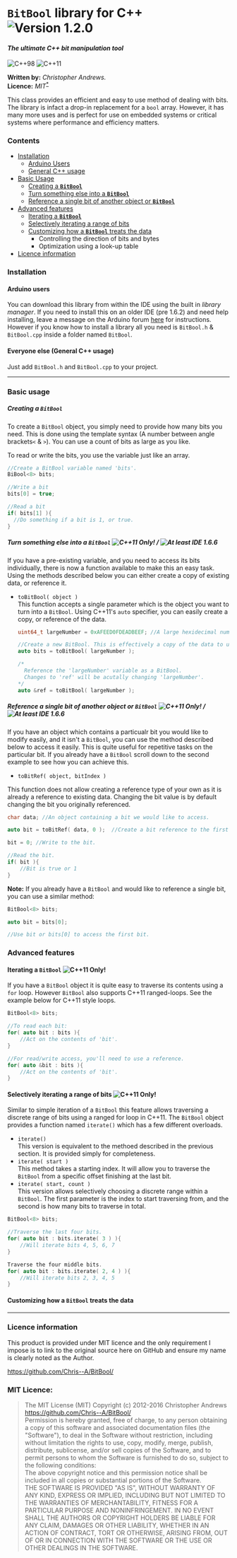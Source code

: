 # `BitBool` library for C++ ![Version 1.2.0](https://img.shields.io/badge/Version-1.2.0-blue.svg)
#### *The ultimate C++ bit manipulation tool*
![C++98](https://img.shields.io/badge/C%2B%2B-98-yellow.svg) ![C++11](https://img.shields.io/badge/C%2B%2B-11-orange.svg)  

**Written by:** *Christopher Andrews.*  
**Licence:** *MIT*<sup>[*](https://github.com/Chris--A/BitBool#licence-information)</sup>

This class provides an efficient and easy to use method of dealing with bits. The library is infact a drop-in replacement for a `bool` array. However, it has many more uses and is perfect for use on embedded systems or critical systems where performance and efficiency matters.

### Contents
- [Installation](https://github.com/Chris--A/BitBool#installation)
  - [Arduino Users](https://github.com/Chris--A/BitBool#arduino-users)
  - [General C++ usage](https://github.com/Chris--A/BitBool#everyone-else-general-c-usage)
- [Basic Usage](https://github.com/Chris--A/BitBool#basic-usage)
  - [Creating a **`BitBool`**](https://github.com/Chris--A/BitBool#creating-a-bitbool)
  - [Turn something else into a **`BitBool`**](https://github.com/Chris--A/BitBool#turn-something-else-into-a-bitbool---)
  - [Reference a single bit of another object or **`BitBool`**](https://github.com/Chris--A/BitBool#reference-a-single-bit-of-another-object-or-bitbool---)
- [Advanced features](https://github.com/Chris--A/BitBool#advanced-features)
  - [Iterating a **`BitBool`**](https://github.com/Chris--A/BitBool#iterating-a-bitbool)
  - [Selectively iterating a range of bits](https://github.com/Chris--A/BitBool#selectively-iterating-a-range-of-bits)
  - [Customizing how a **`BitBool`** treats the data](https://github.com/Chris--A/BitBool#customizing-how-a-bitbool-treats-the-data)
    - Controlling the direction of bits and bytes
    - Optimization using a look-up table
- [Licence information](https://github.com/Chris--A/BitBool#licence-information)

### Installation

#### **Arduino** users
You can download this library from within the IDE using the built in *library manager*. If you need to install this on an older IDE (pre 1.6.2) and need help installing, leave a message on the Arduino forum [here](http://forum.arduino.cc/index.php?topic=128407.0) for instructions. However if you know how to install a library all you need is `BitBool.h` & `BitBool.cpp` inside a folder named `BitBool`.

#### Everyone else (General C++ usage)
Just add `BitBool.h` and `BitBool.cpp` to your project.

----

### Basic usage

##### Creating a `BitBool`

To create a `BitBool` object, you simply need to provide how many bits you need. This is done using the template syntax (A number between angle brackets`<` & `>`). You can use a count of bits as large as you like.

To read or write the bits, you use the variable just like an array.

```C++
//Create a BitBool variable named 'bits'.
BiBool<8> bits;

//Write a bit
bits[0] = true;

//Read a bit
if( bits[1] ){
  //Do something if a bit is 1, or true.
}
```

##### Turn something else into a `BitBool` ![C++11 Only!](https://img.shields.io/badge/Requires-C++11-orange.svg) / ![At least IDE 1.6.6](https://img.shields.io/badge/Minimum_Arduino_IDE-1.6.6-blue.svg)

If you have a pre-existing variable, and you need to access its bits individually, there is now a function available to make this an easy task. Using the methods described below you can either create a copy of existing data, or reference it.

- `toBitBool( object )`  
  This function accepts a single parameter which is the object you want to turn into a `BitBool`.
  Using C++11's `auto` specifier, you can easily create a copy, or reference of the data.
  ```C++
  uint64_t largeNumber = 0xAFEED0FDEADBEEF; //A large hexidecimal number.
  
  //Create a new BitBool. This is effectively a copy of the data to use as a BitBool
  auto bits = toBitBool( largeNumber );
  
  /*
    Reference the 'largeNumber' variable as a BitBool.
    Changes to 'ref' will be acutally changing 'largeNumber'.
  */
  auto &ref = toBitBool( largeNumber );
  ```

##### Reference a single bit of another object or **`BitBool`** ![C++11 Only!](https://img.shields.io/badge/Requires-C++11-orange.svg) / ![At least IDE 1.6.6](https://img.shields.io/badge/Minimum_Arduino_IDE-1.6.6-blue.svg)

If you have an object which contains a particualr bit you would like to modify easily, and it isn't a `BitBool`, you can use the method described below to access it easily. This is quite useful for repetitive tasks on the particular bit. If you already have a `BitBool` scroll down to the second example to see how you can achieve this.
- `toBitRef( object, bitIndex )`

This function does not allow creating a reference type of your own as it is already a reference to existing data. Changing the bit value is by default changing the bit you originally referenced.

```C++
char data; //An object containing a bit we would like to access.

auto bit = toBitRef( data, 0 );  //Create a bit reference to the first bit.

bit = 0; //Write to the bit.

//Read the bit.
if( bit ){
    //Bit is true or 1
}
```

**Note:** If you already have a `BitBool` and would like to reference a single bit, you can use a similar method:

```C++
BitBool<8> bits;

auto bit = bits[0];

//Use bit or bits[0] to access the first bit.
```

### Advanced features

#### Iterating a **`BitBool`** ![C++11 Only!](https://img.shields.io/badge/Requires-C++11-orange.svg)
If you have a `BitBool` object it is quite easy to traverse its contents using a `for` loop. However `BitBool` also supports C++11 ranged-loops. See the example below for C++11 style loops.

```C++
BitBool<8> bits;

//To read each bit:
for( auto bit : bits ){
    //Act on the contents of 'bit'.
}

//For read/write access, you'll need to use a reference.
for( auto &bit : bits ){
    //Act on the contents of 'bit'.
}
```

#### Selectively iterating a range of bits ![C++11 Only!](https://img.shields.io/badge/Requires-C++11-orange.svg)
Similar to simple iteration of a `BitBool` this feature allows traversing a discrete range of bits using a ranged for loop in C++11. The `BitBool` object provides a function named `iterate()` which has a few different overloads.

- `iterate()`  
This version is equivalent to the methoed described in the previous section. It is provided simply for completeness.
- `iterate( start )`  
This method takes a starting index. It will allow you to traverse the `BitBool` from a specific offset finishing at the last bit.
- `iterate( start, count )`  
This version allows selectively choosing a discrete range within a `BitBool`. The first parameter is the index to start traversing from, and the second is how many bits to traverse in total.

```C++
BitBool<8> bits;

//Traverse the last four bits.
for( auto bit : bits.iterate( 3 ) ){
    //Will iterate bits 4, 5, 6, 7
}

Traverse the four middle bits.
for( auto bit : bits.iterate( 2, 4 ) ){
    //Will iterate bits 2, 3, 4, 5
}
```

#### Customizing how a **`BitBool`** treats the data


----

### Licence information

This product is provided under MIT licence and the only requirement I impose
is to link to the original source here on GitHub and ensure my name is clearly noted as the Author.

https://github.com/Chris--A/BitBool/

### MIT Licence:

> The MIT License (MIT)
Copyright (c) 2012-2016 Christopher Andrews  
https://github.com/Chris--A/BitBool/  
Permission is hereby granted, free of charge, to any person obtaining a copy
of this software and associated documentation files (the "Software"), to deal
in the Software without restriction, including without limitation the rights
to use, copy, modify, merge, publish, distribute, sublicense, and/or sell
copies of the Software, and to permit persons to whom the Software is
furnished to do so, subject to the following conditions:  
The above copyright notice and this permission notice shall be included in
all copies or substantial portions of the Software.  
THE SOFTWARE IS PROVIDED "AS IS", WITHOUT WARRANTY OF ANY KIND, EXPRESS OR
IMPLIED, INCLUDING BUT NOT LIMITED TO THE WARRANTIES OF MERCHANTABILITY,
FITNESS FOR A PARTICULAR PURPOSE AND NONINFRINGEMENT. IN NO EVENT SHALL THE
AUTHORS OR COPYRIGHT HOLDERS BE LIABLE FOR ANY CLAIM, DAMAGES OR OTHER
LIABILITY, WHETHER IN AN ACTION OF CONTRACT, TORT OR OTHERWISE, ARISING FROM,
OUT OF OR IN CONNECTION WITH THE SOFTWARE OR THE USE OR OTHER DEALINGS IN
THE SOFTWARE.